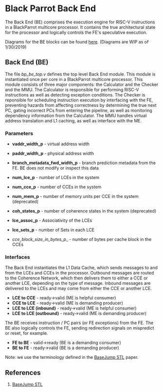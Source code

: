 # Black Parrot Back End

The Back End (BE) comprises the execution engine for RISC-V instructions in a BlackParrot multicore processor. It contains the true architectural state for the processor and logically controls the FE's speculative execution.

Diagrams for the BE blocks can be found [here][2]. (Diagrams are WIP as of 1/30/2019)

## Back End (BE)

The file *bp\_be\_top.v* defines the top level Back End module. This module is instantiated once
per core in a BlackParrot multicore processor. This module consists of three major components: the Calculator and the Checker and the MMU. The Calculator is responsible for performing RISC-V instructions as well as detecting exception conditions. The Checker is reponsible for scheduling instruction execution by interfacing with the FE, preventing hazards from affecting correctness by determining the true next PC, gating incorrect PCs from entering the pipeline, as well as monitoring dependency information from the Calculator. The MMU handles virtual address translation and L1 caching, as well as interface with the ME.

### Parameters

* __vaddr\_width\_p__ \- virtual address width
* __paddr\_width\_p__ \- physical address width
* __branch\_metadata\_fwd\_width\_p__ - branch prediction metadata from the FE. BE does not modify or inspect this data

* __num\_lce\_p__ \- number of LCEs in the system
* __num\_cce\_p__ \- number of CCEs in the system
* __num\_mem\_p__ \- number of memory units per CCE in the system (deprecated)
* __coh\_states\_p__ \- number of coherence states in the system (deprecated)
* __lce\_assoc\_p__ \- Associativity of the LCEs
* __lce\_sets\_p__ \- number of Sets in each LCE
* __cce_\_block\_size\_in\_bytes\_p__ \- number of bytes per cache block in the CCEs

### Interfaces

The Back End instantiates the L1 Data Cache, which sends messages to and from the LCEs and
CCEs in the processor. Outbound messages are routed to the Coherence Network, which then delivers
them to either a CCE or another LCE, depending on the type of message. Inbound messages are
delivered to the LCEs and may come from either the CCE or another LCE.

* __LCE to CCE__ \- ready->valid (ME is helpful consumer)
* __CCE to LCE__ \- ready->valid (ME is demanding producer)
* __LCE to LCE (inbound)__ \- ready->valid (ME is helpful consumer)
* __LCE to LCE (outbound)__ \- ready->valid (ME is demanding producer)

The BE receives instruction / PC pairs (or FE exceptions) from the FE. The BE also logically controls the FE, sending redirection signals on mispredict or reset, for example.

* __FE to BE__ \- valid->ready (BE is a demanding consumer)
* __BE to FE__ \- ready->valid (BE is a demanding producer)

Note: we use the terminology defined in the [BaseJump STL][1] paper.

## References

1. [BaseJump STL](http://cseweb.ucsd.edu/~mbtaylor/papers/Taylor_DAC_BaseJump_STL_2018.pdf)


[1]: http://cseweb.ucsd.edu/~mbtaylor/papers/Taylor_DAC_BaseJump_STL_2018.pdf
[2]: https://docs.google.com/presentation/d/16HrBHGGUogTr1JY9CLFul4xn7O2GStC7VL0z1ktHCjk/edit
